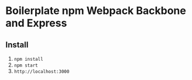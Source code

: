 # Boilerplate npm Webpack Backbone and Express

## Install

1. ```npm install```
2. ```npm start```
3. ```http://localhost:3000```
